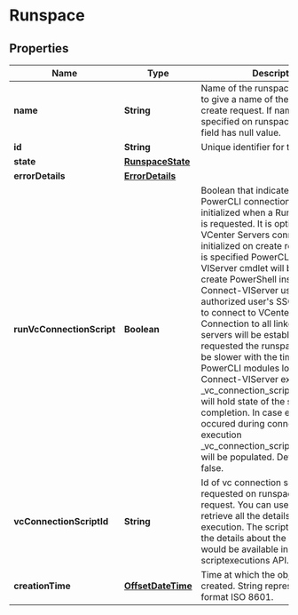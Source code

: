 # Runspace

## Properties
Name | Type | Description | Notes
------------ | ------------- | ------------- | -------------
**name** | **String** | Name of the runspace. It is optional to give a name of the runspace on create request. If name was not specified on runspace creation the field has null value. |  [optional]
**id** | **String** | Unique identifier for the object. |  [optional]
**state** | [**RunspaceState**](RunspaceState.md) |  |  [optional]
**errorDetails** | [**ErrorDetails**](ErrorDetails.md) |  |  [optional]
**runVcConnectionScript** | **Boolean** | Boolean that indicates whether PowerCLI connection has to be initialized when a Runspace creation is requested.    It is optional to request VCenter Servers connection to be initialized on create request.  If true is specified PowerCLI Connect-VIServer cmdlet will be called in the create PowerShell instance.  Connect-VIServer uses the authorized user&#x27;s SSO SAML token to connect to VCenter servers.  Connection to all linked VCetner servers will be established. When requested the runspace creation will be slower  with the time needed for PowerCLI modules loading and Connect-VIServer execution time. _vc_connection_script_state  field will hold state of the script completion. In case errors have occured during connect script execution  _vc_connection_script_error_records will be populated.    Default value is false. |  [optional]
**vcConnectionScriptId** | **String** | Id of vc connection script if it was requested on runspace create request.  You can use this id to retrieve all the details of the script execution.  The script could fail and the details about the script failure would be available in scriptexecutions API. |  [optional]
**creationTime** | [**OffsetDateTime**](OffsetDateTime.md) | Time at which the object was created. String representing time in format ISO 8601. |  [optional]
